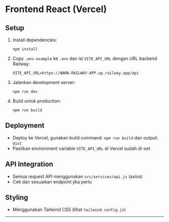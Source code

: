 # Frontend React (Vercel)

## Setup

1. Install dependencies:
   ```
   npm install
   ```
2. Copy `.env.example` ke `.env` dan isi `VITE_API_URL` dengan URL backend Railway:
   ```
   VITE_API_URL=https://NAMA-RAILWAY-APP.up.railway.app/api
   ```
3. Jalankan development server:
   ```
   npm run dev
   ```
4. Build untuk production:
   ```
   npm run build
   ```

## Deployment
- Deploy ke Vercel, gunakan build command: `npm run build` dan output: `dist`
- Pastikan environment variable `VITE_API_URL` di Vercel sudah di-set

## API Integration
- Semua request API menggunakan `src/services/api.js` (axios)
- Cek dan sesuaikan endpoint jika perlu

## Styling
- Menggunakan Tailwind CSS (lihat `tailwind.config.js`)

--- 